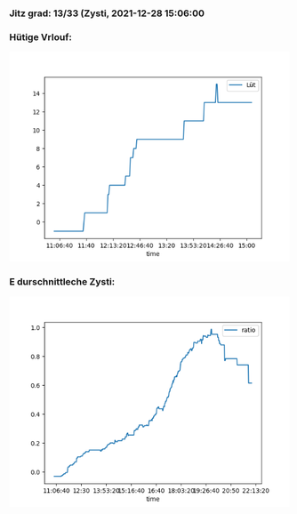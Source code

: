### Jitz grad: 13/33 (Zysti, 2021-12-28 15:06:00

### Hütige Vrlouf:
![Graph](Today.png)

### E durschnittleche Zysti:
![Graph](Zysti.png)